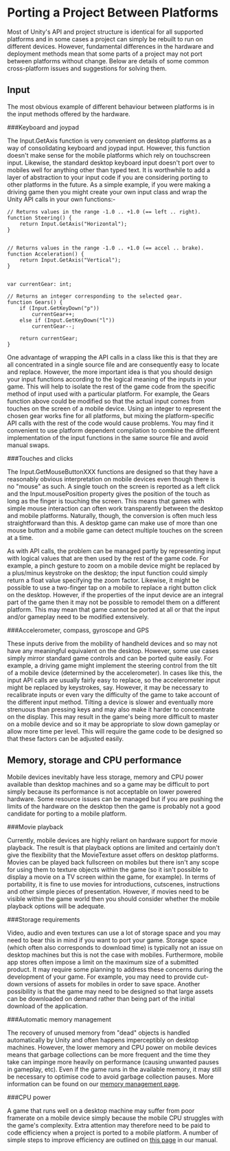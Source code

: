 Porting a Project Between Platforms
===================================


Most of Unity's API and project structure is identical for all supported platforms and in some cases a project can simply be rebuilt to run on different devices. However, fundamental differences in the hardware and deployment methods mean that some parts of a project may not port between platforms without change. Below are details of some common cross-platform issues and suggestions for solving them.


Input
-----


The most obvious example of different behaviour between platforms is in the input methods offered by the hardware. 


###Keyboard and joypad

The <span class=keyword>Input.GetAxis</span> function is very convenient on desktop platforms as a way of consolidating keyboard and joypad input. However, this function doesn't make sense for the mobile platforms which rely on touchscreen input. Likewise, the standard desktop keyboard input doesn't port over to mobiles well for anything other than typed text. It is worthwhile to add a layer of abstraction to your input code if you are considering porting to other platforms in the future. As a simple example, if you were making a driving game then you might create your own input class and wrap the Unity API calls in your own functions:-


````
// Returns values in the range -1.0 .. +1.0 (== left .. right).
function Steering() {
	return Input.GetAxis("Horizontal");
}


// Returns values in the range -1.0 .. +1.0 (== accel .. brake).
function Acceleration() {
	return Input.GetAxis("Vertical");
}


var currentGear: int;

// Returns an integer corresponding to the selected gear.
function Gears() {
	if (Input.GetKeyDown("p"))
		currentGear++;
	else if (Input.GetKeyDown("l"))
		currentGear--;
	
	return currentGear;
}
````


One advantage of wrapping the API calls in a class like this is that they are all concentrated in a single source file and are consequently easy to locate and replace. However, the more important idea is that you should design your input functions according to the logical meaning of the inputs in your game. This will help to isolate the rest of the game code from the specific method of input used with a particular platform. For example, the Gears function above could be modified so that the actual input comes from touches on the screen of a mobile device. Using an integer to represent the chosen gear works fine for all platforms, but mixing the platform-specific API calls with the rest of the code would cause problems. You may find it convenient to use platform dependent compilation to combine the different implementation of the input functions in the same source file and avoid manual swaps.


###Touches and clicks

The <span class=keyword>Input.GetMouseButtonXXX</span> functions are designed so that they have a reasonably obvious interpretation on mobile devices even though there is no "mouse" as such. A single touch on the screen is reported as a left click and the <span class=keyword>Input.mousePosition</span> property gives the position of the touch as long as the finger is touching the screen. This means that games with simple mouse interaction can often work transparently between the desktop and mobile platforms. Naturally, though, the conversion is often much less straightforward than this. A desktop game can make use of more than one mouse button and a mobile game can detect multiple touches on the screen at a time.

As with API calls, the problem can be managed partly by representing input with logical values that are then used by the rest of the game code. For example, a pinch gesture to zoom on a mobile device might be replaced by a plus/minus keystroke on the desktop; the input function could simply return a float value specifying the zoom factor. Likewise, it might be possible to use a two-finger tap on a mobile to replace a right button click on the desktop. However, if the properties of the input device are an integral part of the game then it may not be possible to remodel them on a different platform. This may mean that game cannot be ported at all or that the input and/or gameplay need to be modified extensively.



###Accelerometer, compass, gyroscope and GPS

These inputs derive from the mobility of handheld devices and so may not have any meaningful equivalent on the desktop. However, some use cases simply mirror standard game controls and can be ported quite easily. For example, a driving game might implement the steering control from the tilt of a mobile device (determined by the accelerometer). In cases like this, the input API calls are usually fairly easy to replace, so the accelerometer input might be replaced by keystrokes, say. However, it may be necessary to recalibrate inputs or even vary the difficulty of the game to take account of the different input method. Tilting a device is slower and eventually more strenuous than pressing keys and may also make it harder to concentrate on the display. This may result in the game's being more difficult to master on a mobile device and so it may be appropriate to slow down gameplay or allow more time per level. This will require the game code to be designed so that these factors can be adjusted easily.


Memory, storage and CPU performance
-----------------------------------


Mobile devices inevitably have less storage, memory and CPU power available than desktop machines and so a game may be difficult to port simply because its performance is not acceptable on lower powered hardware. Some resource issues can be managed but if you are pushing the limits of the hardware on the desktop then the game is probably not a good candidate for porting to a mobile platform.


###Movie playback

Currently, mobile devices are highly reliant on hardware support for movie playback. The result is that playback options are limited and certainly don't give the flexibility that the MovieTexture asset offers on desktop platforms. Movies can be played back fullscreen on mobiles but there isn't any scope for using them to texture objects within the game (so it isn't possible to display a movie on a TV screen within the game, for example). In terms of portability, it is fine to use movies for introductions, cutscenes, instructions and other simple pieces of presentation. However, if movies need to be visible within the game world then you should consider whether the mobile playback options will be adequate. 


###Storage requirements

Video, audio and even textures can use a lot of storage space and you may need to bear this in mind if you want to port your game. Storage space (which often also corresponds to download time) is typically not an issue on desktop machines but this is not the case with mobiles. Furthermore, mobile app stores often impose a limit on the maximum size of a submitted product. It may require some planning to address these concerns during the development of your game. For example, you may need to provide cut-down versions of assets for mobiles in order to save space. Another possibility is that the game may need to be designed so that large assets can be downloaded on demand rather than being part of the initial download of the application.


###Automatic memory management

The recovery of unused memory from "dead" objects is handled automatically by Unity and often happens imperceptibly on desktop machines. However, the lower memory and CPU power on mobile devices means that garbage collections can be more frequent and the time they take can impinge more heavily on performance (causing unwanted pauses in gameplay, etc). Even if the game runs in the available memory, it may still be necessary to optimise code to avoid garbage collection pauses. More information can be found on our [memory management page](UnderstandingAutomaticMemoryManagement.md).


###CPU power

A game that runs well on a desktop machine may suffer from poor framerate on a mobile device simply because the mobile CPU struggles with the game's complexity. Extra attention may therefore need to be paid to code efficiency when a project is ported to a mobile platform. A number of simple steps to improve efficiency are outlined on [this page](iphone-performance.md) in our manual.
